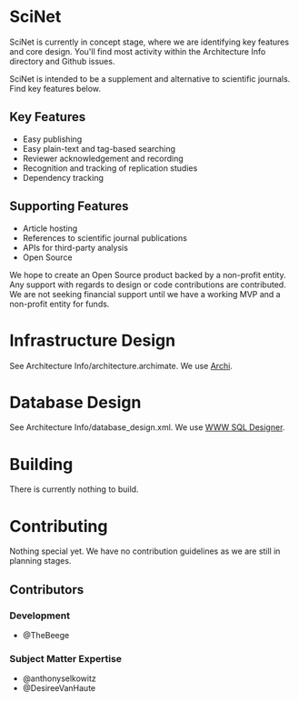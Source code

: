 # SciNet
SciNet is currently in concept stage, where we are identifying key features and core design. You'll find most activity within the Architecture Info directory and Github issues.

SciNet is intended to be a supplement and alternative to scientific journals. Find key features below.

## Key Features
* Easy publishing
* Easy plain-text and tag-based searching
* Reviewer acknowledgement and recording
* Recognition and tracking of replication studies
* Dependency tracking

## Supporting Features
* Article hosting
* References to scientific journal publications
* APIs for third-party analysis
* Open Source

We hope to create an Open Source product backed by a non-profit entity. Any support with regards to design or code contributions are contributed. We are not seeking financial support until we have a working MVP and a non-profit entity for funds.

# Infrastructure Design
See Architecture Info/architecture.archimate. We use [Archi](http://www.archimatetool.com/).

# Database Design
See Architecture Info/database_design.xml. We use [WWW SQL Designer](http://ondras.zarovi.cz/sql/demo/?keyword=default).

# Building
There is currently nothing to build.

# Contributing
Nothing special yet. We have no contribution guidelines as we are still in planning stages.

## Contributors
### Development
* @TheBeege
### Subject Matter Expertise
* @anthonyselkowitz
* @DesireeVanHaute
